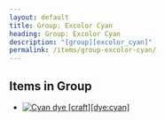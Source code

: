 ```yaml
---
layout: default
title: Group: Excolor Cyan
heading: Group: Excolor Cyan
description: "[group][excolor_cyan]"
permalink: /items/group-excolor-cyan/
---
```



## Items in Group

<ul class="list-items clearfix">
    <li><a href="{{site.baseurl}}/items/dye-cyan/"><img src="{{site.baseurl}}/assets/img/items/textures/dye_cyan.png" data-toggle="tooltip" title="Cyan dye [craft][dye:cyan]"></a></li>
</ul>
